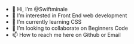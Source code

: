 - 👋 Hi, I’m @Swiftminale
- 👀 I’m interested in Front End web development
- 🌱 I’m currently learning CSS
- 💞️ I’m looking to collaborate on Beginners Code
- 📫 How to reach me here on Github or Email

<!---
Swiftminale/Swiftminale is a ✨ special ✨ repository because its `README.md` (this file) appears on your GitHub profile.
You can click the Preview link to take a look at your changes.
--->
